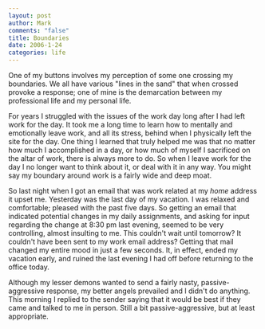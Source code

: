 ```yaml
--- 
layout: post
author: Mark
comments: "false"
title: Boundaries
date: 2006-1-24
categories: life
---
```

One of my buttons involves my perception of some one crossing my boundaries. We all have various "lines in the sand" that when crossed provoke a response; one of mine is the demarcation between my professional life and my personal life.

For years I struggled with the issues of the work day long after I had left work for the day. It took me a long time to learn how to mentally and emotionally leave work, and all its stress, behind when I physically left the site for the day. One thing I learned that truly helped me was that no matter how much I accomplished in a day, or how much of myself I sacrificed on the altar of work, there is always more to do. So when I leave work for the day I no longer want to think about it, or deal with it in any way. You might say my boundary around work is a fairly wide and deep moat.

So last night when I got an email that was work related at my <em>home</em> address it upset me. Yesterday was the last day of my vacation. I was relaxed and comfortable; pleased with the past five days. So getting an email that indicated potential changes in my daily assignments, and asking for input regarding the change at 8:30 pm last evening, seemed to be very controlling, almost insulting to me. This couldn't wait until tomorrow? It couldn't have been sent to my work email address? Getting that mail changed my entire mood in just a few seconds. It, in effect, ended my vacation early, and ruined the last evening I had off before returning to the office today.

Although my lesser demons wanted to send a fairly nasty, passive-aggressive response, my better angels prevailed and I didn't do anything. This morning I replied to the sender saying that it would be best if they came and talked to me in person. Still a bit passive-aggressive, but at least appropriate.
